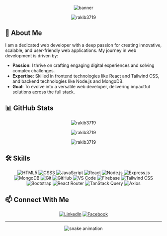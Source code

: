 

<p align="center">
  <img src="https://i.ibb.co/vcCHLZn/1.png" alt="banner" />
</p>

<p align="center">
  <img src="https://komarev.com/ghpvc/?username=rakib3719&label=Profile%20views&color=0e75b6&style=flat" alt="rakib3719" />
</p>

## 🚀 About Me

I am a dedicated web developer with a deep passion for creating innovative, scalable, and user-friendly web applications. My journey in web development is driven by:

- **Passion**: I thrive on crafting engaging digital experiences and solving complex challenges.
- **Expertise**: Skilled in frontend technologies like React and Tailwind CSS, and backend technologies like Node.js and MongoDB.
- **Goal**: To evolve into a versatile web developer, delivering impactful solutions across the full stack.

## 📊 GitHub Stats

<p align="center">
  <img src="https://github-readme-streak-stats.herokuapp.com/?user=rakib3719&theme=radical" alt="rakib3719" />
</p>

<p align="center">
  <img src="https://github-readme-stats.vercel.app/api?username=rakib3719&show_icons=true&theme=radical" alt="rakib3719" />
</p>

<p align="center">
  <img src="https://github-readme-stats.vercel.app/api/top-langs?username=rakib3719&show_icons=true&locale=en&layout=compact&theme=radical" alt="rakib3719" />
</p>

## 🛠️ Skills

<p align="center">
  <img src="https://img.shields.io/badge/HTML5-E34F26?style=for-the-badge&logo=html5&logoColor=white" alt="HTML5" />
  <img src="https://img.shields.io/badge/CSS3-1572B6?style=for-the-badge&logo=css3&logoColor=white" alt="CSS3" />
  <img src="https://img.shields.io/badge/JavaScript-F7DF1E?style=for-the-badge&logo=javascript&logoColor=black" alt="JavaScript" />
  <img src="https://img.shields.io/badge/React-61DAFB?style=for-the-badge&logo=react&logoColor=white" alt="React" />
  <img src="https://img.shields.io/badge/Node.js-339933?style=for-the-badge&logo=nodedotjs&logoColor=white" alt="Node.js" />
  <img src="https://img.shields.io/badge/Express.js-000000?style=for-the-badge&logo=express&logoColor=white" alt="Express.js" />
  <img src="https://img.shields.io/badge/MongoDB-47A248?style=for-the-badge&logo=mongodb&logoColor=white" alt="MongoDB" />
  <img src="https://img.shields.io/badge/Git-F05032?style=for-the-badge&logo=git&logoColor=white" alt="Git" />
  <img src="https://img.shields.io/badge/GitHub-181717?style=for-the-badge&logo=github&logoColor=white" alt="GitHub" />
  <img src="https://img.shields.io/badge/Visual_Studio_Code-0078D4?style=for-the-badge&logo=visual%20studio%20code&logoColor=white" alt="VS Code" />
  <img src="https://img.shields.io/badge/Firebase-FFCA28?style=for-the-badge&logo=firebase&logoColor=white" alt="Firebase" />
  <img src="https://img.shields.io/badge/Tailwind_CSS-38B2AC?style=for-the-badge&logo=tailwind-css&logoColor=white" alt="Tailwind CSS" />
  <img src="https://img.shields.io/badge/Bootstrap-7952B3?style=for-the-badge&logo=bootstrap&logoColor=white" alt="Bootstrap" />
  <img src="https://img.shields.io/badge/React_Router-CA4245?style=for-the-badge&logo=react-router&logoColor=white" alt="React Router" />
  <img src="https://img.shields.io/badge/TanStack_Query-FF4154?style=for-the-badge&logo=react-query&logoColor=white" alt="TanStack Query" />
  <img src="https://img.shields.io/badge/Axios-5A29E4?style=for-the-badge&logo=axios&logoColor=white" alt="Axios" />
</p>

## 📫 Connect With Me

<p align="center">
  <a href="https://www.linkedin.com/in/srakib/" target="blank"><img src="https://img.shields.io/badge/LinkedIn-0077B5?style=for-the-badge&logo=linkedin&logoColor=white" alt="LinkedIn" /></a>
  <a href="https://www.facebook.com/msrh.koraibrakib" target="blank"><img src="https://img.shields.io/badge/Facebook-1877F2?style=for-the-badge&logo=facebook&logoColor=white" alt="Facebook" /></a>
</p>

---

<p align="center">
  <img src="https://raw.githubusercontent.com/rakib3719/rakib3719/output/github-contribution-grid-snake.svg" alt="snake animation" />
</p>
